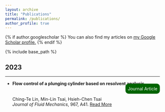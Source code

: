 ```yaml
---
layout: archive
title: "Publications"
permalink: /publications/
author_profile: true
---
```


{% if author.googlescholar %}
  You can also find my articles on <u><a href="{{author.googlescholar}}">my Google Scholar profile</a>.</u>
{% endif %}

{% include base_path %}

## 2023
---
- **Flow control of a plunging cylinder based on resolvent analysis**<div align="right"><span style="border-radius: 10px; background-color: #006400; color: #FAFAFA; padding: 8px;align: right;">Journal Article
  </span></div>  
  Ching-Te Lin, Min-Lin Tsai, Hsieh-Chen Tsai  
  *Journal of Fluid Mechanics*, 967, A41. <a href="https://doi.org/10.1017/jfm.2023.526 " target="_blank">Read More</a>
  

